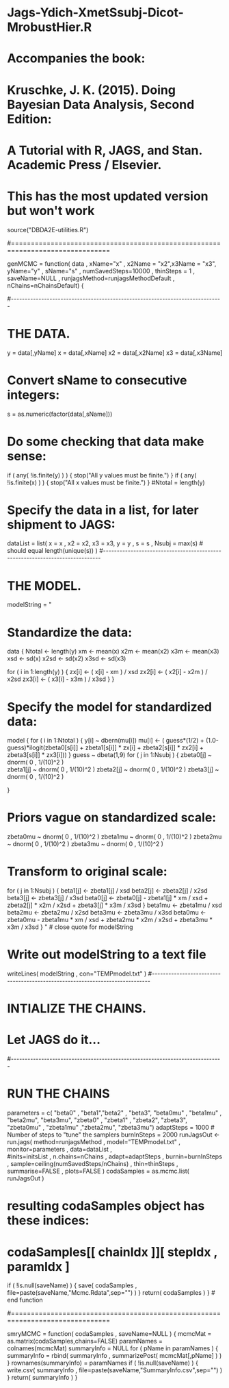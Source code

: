 # Jags-Ydich-XmetSsubj-Dicot-MrobustHier.R 
# Accompanies the book:
#  Kruschke, J. K. (2015). Doing Bayesian Data Analysis, Second Edition: 
#  A Tutorial with R, JAGS, and Stan. Academic Press / Elsevier.
# This has the most updated version but won't work
source("DBDA2E-utilities.R")

#===============================================================================

genMCMC = function( data , xName="x" , x2Name = "x2",x3Name = "x3", yName="y" , sName="s" ,
                    numSavedSteps=10000 , thinSteps = 1 , saveName=NULL ,
                    runjagsMethod=runjagsMethodDefault , 
                    nChains=nChainsDefault) { 
  
  #-----------------------------------------------------------------------------
  # THE DATA.
  y = data[,yName]
  x = data[,xName]
  x2 = data[,x2Name]
  x3 = data[,x3Name]
  # Convert sName to consecutive integers:
  s = as.numeric(factor(data[,sName]))
  # Do some checking that data make sense:
  if ( any( !is.finite(y) ) ) { stop("All y values must be finite.") }
  if ( any( !is.finite(x) ) ) { stop("All x values must be finite.") }
  #Ntotal = length(y)
  # Specify the data in a list, for later shipment to JAGS:
  dataList = list(
    x = x ,
    x2 = x2,
    x3 = x3,
    y = y ,
    s = s ,
    Nsubj = max(s)  # should equal length(unique(s))
  )
  #-----------------------------------------------------------------------------
  # THE MODEL.
  modelString = "
  # Standardize the data:
  data {
  Ntotal <- length(y)
  xm <- mean(x)
  x2m <- mean(x2)
  x3m <- mean(x3)
  xsd <- sd(x)
  x2sd <- sd(x2)
  x3sd <- sd(x3)
  
  for ( i in 1:length(y) ) {
  zx[i] <- ( x[i] - xm ) / xsd
  zx2[i] <- ( x2[i] - x2m ) / x2sd
  zx3[i] <- ( x3[i] - x3m ) / x3sd
  }
  }
  # Specify the model for standardized data:
  model {
  for ( i in 1:Ntotal ) {
  y[i] ~ dbern(mu[i]) 
  mu[i] <- ( guess*(1/2) + (1.0-guess)*ilogit(zbeta0[s[i]] + zbeta1[s[i]] * zx[i] + zbeta2[s[i]] * zx2[i] + zbeta3[s[i]] * zx3[i]))
  }
  guess ~ dbeta(1,9)
  for ( j in 1:Nsubj ) {
  zbeta0[j] ~ dnorm( 0 , 1/(10)^2  )  
  zbeta1[j] ~ dnorm( 0 , 1/(10)^2  )
  zbeta2[j] ~ dnorm( 0 , 1/(10)^2  )
  zbeta3[j] ~ dnorm( 0 , 1/(10)^2  )


  }
  # Priors vague on standardized scale:
  zbeta0mu ~ dnorm( 0 , 1/(10)^2 )
  zbeta1mu ~ dnorm( 0 , 1/(10)^2 )
  zbeta2mu ~ dnorm( 0 , 1/(10)^2 )
  zbeta3mu ~ dnorm( 0 , 1/(10)^2 )
  
  # Transform to original scale:
  for ( j in 1:Nsubj ) {
  beta1[j] <- zbeta1[j]  / xsd 
  beta2[j] <- zbeta2[j]  / x2sd
  beta3[j] <- zbeta3[j]  / x3sd
  beta0[j] <- zbeta0[j]  - zbeta1[j] * xm / xsd + zbeta2[j] * x2m / x2sd + zbeta3[j] * x3m / x3sd
  }
  beta1mu <- zbeta1mu  / xsd
  beta2mu <- zbeta2mu  / x2sd
  beta3mu <- zbeta3mu  / x3sd
  beta0mu <- zbeta0mu - zbeta1mu * xm / xsd + zbeta2mu * x2m / x2sd + zbeta3mu * x3m  / x3sd
  }
  " # close quote for modelString
  # Write out modelString to a text file
  writeLines( modelString , con="TEMPmodel.txt" )
  #-----------------------------------------------------------------------------
  # INTIALIZE THE CHAINS.
  # Let JAGS do it...
  #-----------------------------------------------------------------------------
  # RUN THE CHAINS
  parameters = c( "beta0" ,  "beta1","beta2" , "beta3", "beta0mu" , "beta1mu" , "beta2mu", "beta3mu",
                  "zbeta0" , "zbeta1" , "zbeta2", "zbeta3",  "zbeta0mu" , "zbeta1mu" ,"zbeta2mu", "zbeta3mu")
  adaptSteps = 1000  # Number of steps to "tune" the samplers
  burnInSteps = 2000
  runJagsOut <- run.jags( method=runjagsMethod ,
                          model="TEMPmodel.txt" , 
                          monitor=parameters , 
                          data=dataList ,  
                          #inits=initsList , 
                          n.chains=nChains ,
                          adapt=adaptSteps ,
                          burnin=burnInSteps , 
                          sample=ceiling(numSavedSteps/nChains) ,
                          thin=thinSteps ,
                          summarise=FALSE ,
                          plots=FALSE )
  codaSamples = as.mcmc.list( runJagsOut )
  # resulting codaSamples object has these indices: 
  #   codaSamples[[ chainIdx ]][ stepIdx , paramIdx ]
  
  if ( !is.null(saveName) ) {
    save( codaSamples , file=paste(saveName,"Mcmc.Rdata",sep="") )
  }
  return( codaSamples )
} # end function

#===============================================================================

smryMCMC = function(  codaSamples , 
                      saveName=NULL ) {
  mcmcMat = as.matrix(codaSamples,chains=FALSE)
  paramNames = colnames(mcmcMat)
  summaryInfo = NULL
  for ( pName in paramNames ) {
    summaryInfo = rbind( summaryInfo ,  summarizePost( mcmcMat[,pName] ) )
  }
  rownames(summaryInfo) = paramNames
  if ( !is.null(saveName) ) {
    write.csv( summaryInfo , file=paste(saveName,"SummaryInfo.csv",sep="") )
  }
  return( summaryInfo )
}
